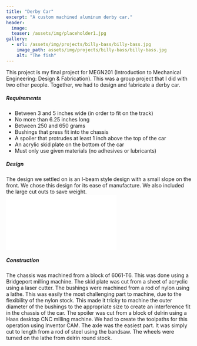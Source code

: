 ```yaml
---
title: "Derby Car"
excerpt: "A custom machined aluminum derby car."
header:
  image: 
  teaser: /assets/img/placeholder1.jpg
gallery:
  - url: /assets/img/projects/billy-bass/billy-bass.jpg
    image_path: assets/img/projects/billy-bass/billy-bass.jpg
    alt: "The fish"
---
```


This project is my final project for MEGN201 (Introduction to Mechanical Engineering: Design & Fabrication). This was a group project that I did with two other people. Together, we had to design and 
fabricate a derby car. 

##### Requirements

* Between 3 and 5 inches wide (in order to fit on the track)
* No more than 6.25 inches long
* Between 250 and 650 grams
* Bushings that press fit into the chassis
* A spoiler that protrudes at least 1 inch above the top of the car
* An acrylic skid plate on the bottom of the car
* Must only use given materials (no adhesives or lubricants) 

##### Design

The design we settled on is an I-beam style design with a small slope on the front. We chose this design for its ease of manufacture. We also included the large cut outs to save weight. 
![Assembly drawing of the car](/assests/img/derby-car/assem-draw.pdf)

##### Construction

The chassis was machined from a block of 6061-T6. This was done using a Bridgeport milling machine. The skid plate was cut from a sheet of acryclic using a laser cutter. The bushings were machined from a
rod of nylon using a lathe. This was easily the most challenging part to machine, due to the flexibility of the nylon stock. This made it tricky to machine the outer diameter of the bushings to the 
appropriate size to create an interference fit in the chassis of the car. The spoiler was cut from a block of delrin using a Haas desktop CNC milling machine. We had to create the toolpaths for this
operation using Inventor CAM. The axle was the easiest part. It was simply cut to length from a rod of steel using the bandsaw. The wheels were turned on the lathe from delrin round stock.
